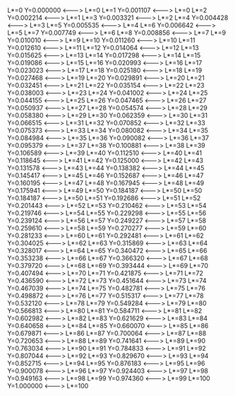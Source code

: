 L*=0 Y=0.000000 <---> L*=0
L*=1 Y=0.001107 <---> L*=0
L*=2 Y=0.002214 <---> L*=1
L*=3 Y=0.003321 <---> L*=2
L*=4 Y=0.004428 <---> L*=3
L*=5 Y=0.005535 <---> L*=4
L*=6 Y=0.006642 <---> L*=5
L*=7 Y=0.007749 <---> L*=6
L*=8 Y=0.008856 <---> L*=7
L*=9 Y=0.010010 <---> L*=9
L*=10 Y=0.011260 <---> L*=10
L*=11 Y=0.012610 <---> L*=11
L*=12 Y=0.014064 <---> L*=12
L*=13 Y=0.015625 <---> L*=13
L*=14 Y=0.017298 <---> L*=14
L*=15 Y=0.019086 <---> L*=15
L*=16 Y=0.020993 <---> L*=16
L*=17 Y=0.023023 <---> L*=17
L*=18 Y=0.025180 <---> L*=18
L*=19 Y=0.027468 <---> L*=19
L*=20 Y=0.029891 <---> L*=20
L*=21 Y=0.032451 <---> L*=21
L*=22 Y=0.035154 <---> L*=22
L*=23 Y=0.038003 <---> L*=23
L*=24 Y=0.041002 <---> L*=24
L*=25 Y=0.044155 <---> L*=25
L*=26 Y=0.047465 <---> L*=26
L*=27 Y=0.050937 <---> L*=27
L*=28 Y=0.054574 <---> L*=28
L*=29 Y=0.058380 <---> L*=29
L*=30 Y=0.062359 <---> L*=30
L*=31 Y=0.066515 <---> L*=31
L*=32 Y=0.070852 <---> L*=32
L*=33 Y=0.075373 <---> L*=33
L*=34 Y=0.080082 <---> L*=34
L*=35 Y=0.084984 <---> L*=35
L*=36 Y=0.090082 <---> L*=36
L*=37 Y=0.095379 <---> L*=37
L*=38 Y=0.100881 <---> L*=38
L*=39 Y=0.106589 <---> L*=39
L*=40 Y=0.112510 <---> L*=40
L*=41 Y=0.118645 <---> L*=41
L*=42 Y=0.125000 <---> L*=42
L*=43 Y=0.131578 <---> L*=43
L*=44 Y=0.138382 <---> L*=44
L*=45 Y=0.145417 <---> L*=45
L*=46 Y=0.152687 <---> L*=46
L*=47 Y=0.160195 <---> L*=47
L*=48 Y=0.167945 <---> L*=48
L*=49 Y=0.175941 <---> L*=49
L*=50 Y=0.184187 <---> L*=50
L*=50 Y=0.184187 <---> L*=50
L*=51 Y=0.192686 <---> L*=51
L*=52 Y=0.201443 <---> L*=52
L*=53 Y=0.210462 <---> L*=53
L*=54 Y=0.219746 <---> L*=54
L*=55 Y=0.229298 <---> L*=55
L*=56 Y=0.239124 <---> L*=56
L*=57 Y=0.249227 <---> L*=57
L*=58 Y=0.259610 <---> L*=58
L*=59 Y=0.270277 <---> L*=59
L*=60 Y=0.281233 <---> L*=60
L*=61 Y=0.292481 <---> L*=61
L*=62 Y=0.304025 <---> L*=62
L*=63 Y=0.315869 <---> L*=63
L*=64 Y=0.328017 <---> L*=64
L*=65 Y=0.340472 <---> L*=65
L*=66 Y=0.353238 <---> L*=66
L*=67 Y=0.366320 <---> L*=67
L*=68 Y=0.379720 <---> L*=68
L*=69 Y=0.393444 <---> L*=69
L*=70 Y=0.407494 <---> L*=70
L*=71 Y=0.421875 <---> L*=71
L*=72 Y=0.436590 <---> L*=72
L*=73 Y=0.451644 <---> L*=73
L*=74 Y=0.467039 <---> L*=74
L*=75 Y=0.482781 <---> L*=75
L*=76 Y=0.498872 <---> L*=76
L*=77 Y=0.515317 <---> L*=77
L*=78 Y=0.532120 <---> L*=78
L*=79 Y=0.549284 <---> L*=79
L*=80 Y=0.566813 <---> L*=80
L*=81 Y=0.584711 <---> L*=81
L*=82 Y=0.602982 <---> L*=82
L*=83 Y=0.621629 <---> L*=83
L*=84 Y=0.640658 <---> L*=84
L*=85 Y=0.660070 <---> L*=85
L*=86 Y=0.679871 <---> L*=86
L*=87 Y=0.700064 <---> L*=87
L*=88 Y=0.720653 <---> L*=88
L*=89 Y=0.741641 <---> L*=89
L*=90 Y=0.763034 <---> L*=90
L*=91 Y=0.784833 <---> L*=91
L*=92 Y=0.807044 <---> L*=92
L*=93 Y=0.829670 <---> L*=93
L*=94 Y=0.852715 <---> L*=94
L*=95 Y=0.876183 <---> L*=95
L*=96 Y=0.900078 <---> L*=96
L*=97 Y=0.924403 <---> L*=97
L*=98 Y=0.949163 <---> L*=98
L*=99 Y=0.974360 <---> L*=99
L*=100 Y=1.000000 <---> L*=100
